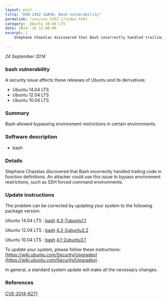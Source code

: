 ```yaml
---
layout: post
title: "USN-2362-1&#58; Bash vulnerability"
permalink: /usn/usn-2362-1/index.html
category:  Ubuntu 10.04 LTS
date: 2014--24 12:00:00
excerpt: |
    Stephane Chazelas discovered that Bash incorrectly handled trailing code in function definitions. An attacker could use this issue to bypass environment restrictions, such as SSH forced command environments. 
    
--- 
```

 
 

*24 September 2014*

### bash vulnerability

A security issue affects these releases of Ubuntu and its derivatives:

* Ubuntu 14.04 LTS
* Ubuntu 12.04 LTS
* Ubuntu 10.04 LTS

### Summary

Bash allowed bypassing environment restrictions in certain environments. 

### Software description

* bash 

### Details

Stephane Chazelas discovered that Bash incorrectly handled trailing code in function definitions. An attacker could use this issue to bypass environment restrictions, such as SSH forced command environments. 

### Update instructions

The problem can be corrected by updating your system to the following package version:

Ubuntu 14.04 LTS
 : [bash](https://launchpad.net/ubuntu/+source/bash) <span> [4.3-7ubuntu1.1](https://launchpad.net/ubuntu/+source/bash/4.3-7ubuntu1.1) </span> 

Ubuntu 12.04 LTS
 : [bash](https://launchpad.net/ubuntu/+source/bash) <span> [4.2-2ubuntu2.2](https://launchpad.net/ubuntu/+source/bash/4.2-2ubuntu2.2) </span> 

Ubuntu 10.04 LTS
 : [bash](https://launchpad.net/ubuntu/+source/bash) <span> [4.1-2ubuntu3.1](https://launchpad.net/ubuntu/+source/bash/4.1-2ubuntu3.1) </span> 

To update your system, please follow these instructions: [https://wiki.ubuntu.com/Security/Upgrades](https://wiki.ubuntu.com/Security/Upgrades).

In general, a standard system update will make all the necessary changes. 

### References

 
 [CVE-2014-6271](http://people.ubuntu.com/~ubuntu-security/cve/CVE-2014-6271)
 

